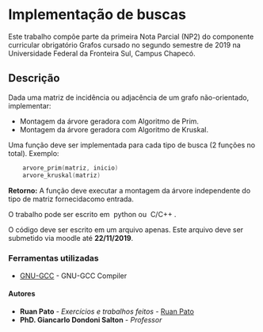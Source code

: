 # Implementação de buscas

Este trabalho compõe parte da primeira Nota Parcial (NP2) do componente curricular obrigatório Grafos cursado no segundo semestre de 2019 na Universidade Federal da Fronteira Sul, Campus Chapecó.

## Descrição ##

Dada uma matriz de incidência ou adjacência de um grafo não-orientado, implementar:    

- Montagem da árvore geradora com Algoritmo de Prim.
- Montagem da árvore geradora com Algoritmo de Kruskal.  

Uma função deve ser implementada para cada tipo de busca (2 funções no total). Exemplo:  
```c++
    arvore_prim(matriz, inicio)
    arvore_kruskal(matriz)
```  
**Retorno:** A função deve executar a montagem da árvore independente do tipo de matriz fornecidacomo entrada.  

O trabalho pode ser escrito em ​ python​ ou ​ C/C++​ .  

O código deve ser escrito em um arquivo apenas. Este arquivo deve ser submetido via
moodle até ​**22/11/2019​**.  
### Ferramentas utilizadas ###

* [GNU-GCC](https://gcc.gnu.org/) - GNU-GCC Compiler

#### Autores ####

* **Ruan Pato** - *Exercícios e trabalhos feitos* - [Ruan Pato](https://github.com/ruanpato)
* **PhD. Giancarlo Dondoni Salton** - *Professor*

